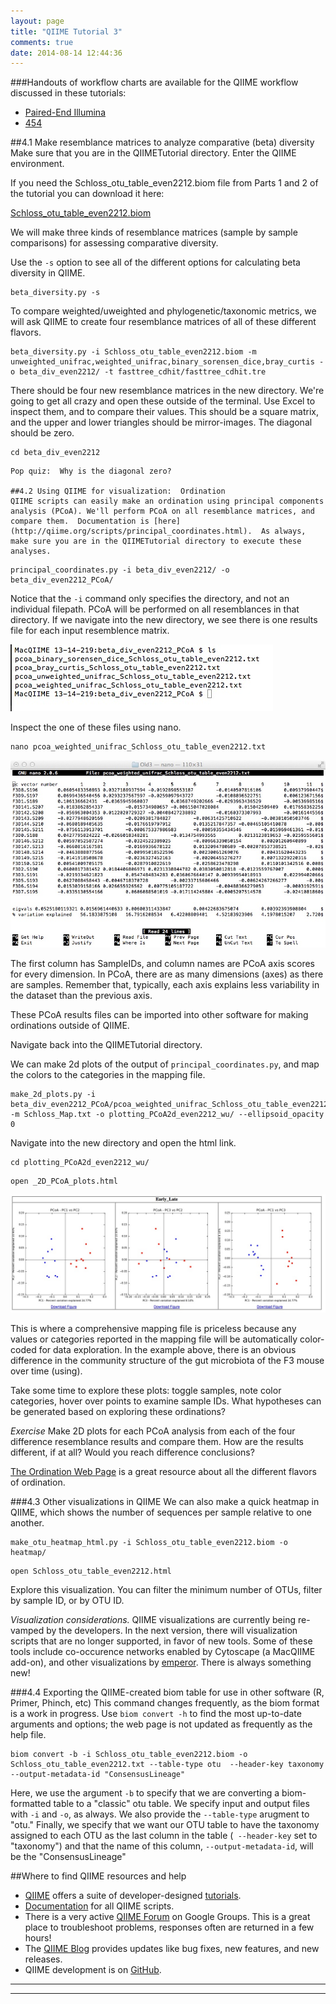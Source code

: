 ```yaml
---
layout: page
title: "QIIME Tutorial 3"
comments: true
date: 2014-08-14 12:44:36
---
```

###Handouts of workflow charts are available for the QIIME workflow discussed in these tutorials:
-  [Paired-End Illumina](https://github.com/edamame-course/docs/tree/gh-pages/extra/Handouts/QIIMEFlowChart_IlluminaPairedEnds_13aug2014.pdf?raw=true)
-  [454](https://github.com/edamame-course/docs/tree/gh-pages/extra/Handouts/QIIMEFlowChart_454_13aug2014.pdf?raw=true)


##4.1 Make resemblance matrices to analyze comparative (beta) diversity
Make sure that you are in the QIIMETutorial directory.  Enter the QIIME environment.

If you need the Schloss_otu_table_even2212.biom file from Parts 1 and 2
of the tutorial you can download it here:

[Schloss_otu_table_even2212.biom](https://edamame-course.github.io/docs/extra/Schloss_otu_table_even2212.biom?raw=true)

We will make three kinds of resemblance matrices (sample by sample comparisons) for assessing comparative diversity.

Use the `-s` option to see all of the different options for calculating beta diversity in QIIME.

```
beta_diversity.py -s
```

To compare weighted/uweighted and phylogenetic/taxonomic metrics, we will ask QIIME to create four resemblance matrices of all of these different flavors.

```
beta_diversity.py -i Schloss_otu_table_even2212.biom -m unweighted_unifrac,weighted_unifrac,binary_sorensen_dice,bray_curtis -o beta_div_even2212/ -t fasttree_cdhit/fasttree_cdhit.tre
```

There should be four new resemblance matrices in the new directory.  We're going to get all crazy and open these outside of the terminal. Use Excel to inspect them, and to compare their values.  This should be a square matrix, and the upper and lower triangles should be mirror-images.  The diagonal should be zero.

```
cd beta_div_even2212
```

```
Pop quiz:  Why is the diagonal zero?

##4.2 Using QIIME for visualization:  Ordination
QIIME scripts can easily make an ordination using principal components analysis (PCoA). We'll perform PCoA on all resemblance matrices, and compare them.  Documentation is [here](http://qiime.org/scripts/principal_coordinates.html).  As always, make sure you are in the QIIMETutorial directory to execute these analyses.
```

```
principal_coordinates.py -i beta_div_even2212/ -o beta_div_even2212_PCoA/
```

Notice that the `-i` command only specifies the directory, and not an individual filepath.  PCoA will be performed on all resemblances in that directory.  If we navigate into the new directory, we see there is one results file for each input resemblence matrix.

![img17](https://github.com/edamame-course/docs/raw/gh-pages/img/QIIMETutorial3_IMG/IMG_17.jpg)

Inspect the one of these files using nano.

```
nano pcoa_weighted_unifrac_Schloss_otu_table_even2212.txt
```
![img18](https://github.com/edamame-course/docs/raw/gh-pages/img/QIIMETutorial3_IMG/IMG_18.jpg)

The first column has SampleIDs, and column names are PCoA axis scores for every dimension.  In PCoA, there are as many dimensions (axes) as there are samples. Remember that, typically, each axis explains less variability in the dataset than the previous axis.

These PCoA results files can be imported into other software for making ordinations outside of QIIME.

Navigate back into the QIIMETutorial directory.

We can make 2d plots of the output of `principal_coordinates.py`, and map the colors to the categories in the mapping file.

```
make_2d_plots.py -i beta_div_even2212_PCoA/pcoa_weighted_unifrac_Schloss_otu_table_even2212.txt -m Schloss_Map.txt -o plotting_PCoA2d_even2212_wu/ --ellipsoid_opacity 0
```

Navigate into the new directory and open the html link.
```
cd plotting_PCoA2d_even2212_wu/
```

```
open _2D_PCoA_plots.html
```
![img19](https://github.com/edamame-course/docs/raw/gh-pages/img/QIIMETutorial3_IMG/IMG_19.jpg)

This is where  a comprehensive mapping file is priceless because any values or categories reported in the mapping file will be automatically color-coded for data exploration.  In the example above, there is an obvious difference in the community structure of the gut microbiota of the F3 mouse over time (using).

Take some time to explore these plots: toggle samples, note color categories, hover over points to examine sample IDs.  What hypotheses can be generated based on exploring these ordinations?

*Exercise*
Make 2D plots for each PCoA analysis from each of the four difference resemblance results and compare them.  How are the results different, if at all?  Would you reach difference conclusions?

[The Ordination Web Page](http://ordination.okstate.edu/) is a great resource about all the different flavors of ordination.

###4.3  Other visualizations in QIIME
We can also make a quick heatmap in QIIME, which shows the number of sequences per sample relative to one another.

```
make_otu_heatmap_html.py -i Schloss_otu_table_even2212.biom -o heatmap/
```

```
open Schloss_otu_table_even2212.html
```
Explore this visualization.  You can filter the minimum number of OTUs, filter by sample ID, or by OTU ID.  

*Visualization considerations.* QIIME visualizations are currently being re-vamped by the developers.  In the next version, there will visualization scripts that are no longer supported, in favor of new tools.  Some of these tools include co-occurence networks enabled by Cytoscape (a MacQIIME add-on), and other visualizations by [emperor](http://biocore.github.io/emperor/).  There is always something new!


###4.4  Exporting the QIIME-created biom table for use in other software (R, Primer, Phinch, etc)
This command changes frequently, as the biom format is a work in progress.  Use `biom convert -h` to find the most up-to-date arguments and options; the web page is not updated as frequently as the help file.

```
biom convert -b -i Schloss_otu_table_even2212.biom -o Schloss_otu_table_even2212.txt --table-type otu  --header-key taxonomy --output-metadata-id "ConsensusLineage"
```

Here, we use the argument `-b` to specify that we are converting a biom-formatted table to a "classic" otu table.  We specify input and output files with `-i` and `-o`, as always.  We also provide the `--table-type` arugment to "otu."  Finally, we specify that we want our OTU table to have the taxonomy assigned to each OTU as the last column in the table (` --header-key` set to "taxonomy") and that the name of this column, `--output-metadata-id`, will be the "ConsensusLineage"


##Where to find QIIME resources and help
*  [QIIME](qiime.org) offers a suite of developer-designed [tutorials](http://www.qiime.org/tutorials/tutorial.html).
*  [Documentation](http://www.qiime.org/scripts/index.html) for all QIIME scripts.
*  There is a very active [QIIME Forum](https://groups.google.com/forum/#!forum/qiime-forum) on Google Groups.  This is a great place to troubleshoot problems, responses often are returned in a few hours!
*  The [QIIME Blog](http://qiime.wordpress.com/) provides updates like bug fixes, new features, and new releases.
*  QIIME development is on [GitHub](https://github.com/biocore/qiime).

-----------------------------------------------
-----------------------------------------------
